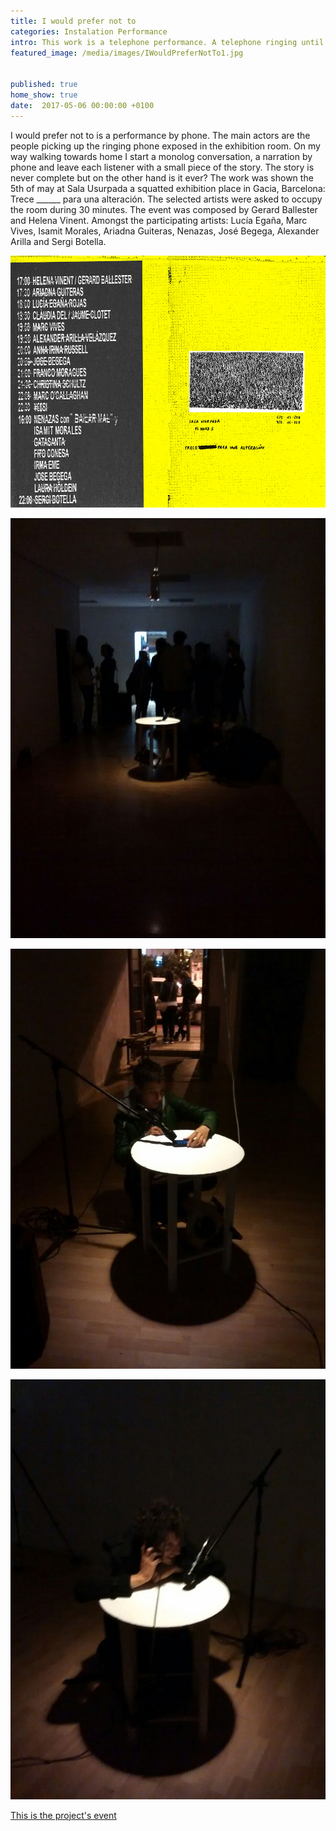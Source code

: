 ```yaml
---
title: I would prefer not to
categories: Instalation Performance
intro: This work is a telephone performance. A telephone ringing until someone picks it up. A fragmented narration on resistance, string theory and Bartleby the escrivener.
featured_image: /media/images/IWouldPreferNotTo1.jpg


published: true
home_show: true
date:  2017-05-06 00:00:00 +0100
---
```


I would prefer not to is a performance by phone. The main actors are the people picking up the ringing phone exposed in the exhibition room. On my way walking towards home I start a monolog conversation, a narration by phone and leave each listener with a small piece of the story. The story is never complete but on the other hand is it ever? The work was shown the 5th of may at Sala Usurpada a squatted exhibition place in Gacia, Barcelona:
Trece ______ para una alteración. The selected artists were asked to occupy the room during 30 minutes. The event was composed by Gerard Ballester and Helena Vinent. Amongst the participating artists: Lucía Egaña, Marc Vives, Isamit Morales, Ariadna Guiteras, Nenazas, José Begega, Alexander Arilla and Sergi Botella.

![image](/media/images/Cartelsmall.png)

 
![image](/media/images/IWouldPreferNotTo2.jpg) 


![image](/media/images/IWouldPreferNotTo3.jpg)


![image](/media/images/IWouldPreferNotTo4.jpg)


 

[This is the project's event ](https://www.facebook.com/events/1360062054076936/)   